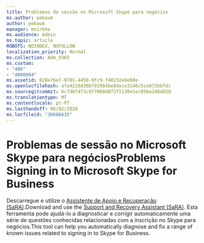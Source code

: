```yaml
---
title: Problemas de sessão no Microsoft Skype para negócios
ms.author: pebaum
author: pebaum
manager: mnirkhe
ms.audience: Admin
ms.topic: article
ROBOTS: NOINDEX, NOFOLLOW
localization_priority: Normal
ms.collection: Adm_O365
ms.custom:
- "406"
- "4000004"
ms.assetid: 028e76e7-9701-4450-9fc9-f40232e8e68e
ms.openlocfilehash: afe4228d38bf93984be8dece3146c5ce072b6fdc
ms.sourcegitcommit: bc7d6f4f3c9f7060d073f5130e1ec856e248d020
ms.translationtype: MT
ms.contentlocale: pt-PT
ms.lasthandoff: 06/02/2020
ms.locfileid: "36666635"
---
```

# <a name="problems-signing-in-to-microsoft-skype-for-business"></a><span data-ttu-id="291d2-102">Problemas de sessão no Microsoft Skype para negócios</span><span class="sxs-lookup"><span data-stu-id="291d2-102">Problems Signing in to Microsoft Skype for Business</span></span>

<span data-ttu-id="291d2-103">Descarregue e utilize o [Assistente de Apoio e Recuperação (SaRA)](https://aka.ms/SaRA-SkypeForBusinessSignIn).</span><span class="sxs-lookup"><span data-stu-id="291d2-103">Download and use the [Support and Recovery Assistant (SaRA)](https://aka.ms/SaRA-SkypeForBusinessSignIn).</span></span>
<span data-ttu-id="291d2-104">Esta ferramenta pode ajudá-lo a diagnosticar e corrigir automaticamente uma série de questões conhecidas relacionadas com a inscrição no Skype para negócios.</span><span class="sxs-lookup"><span data-stu-id="291d2-104">This tool can help you automatically diagnose and fix a range of known issues related to signing in to Skype for Business.</span></span>